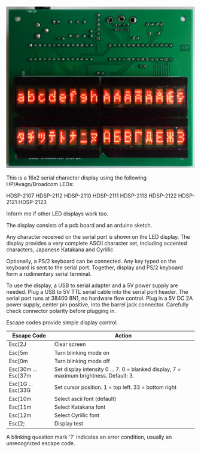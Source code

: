 ![Retroleds](doc/16x2display.jpg?raw=true "Picture of HDSP-21xx 5x7 LED display showing ascii, extended ascii, Japanese Katakana and Cyrillic characters.")

This is a 16x2 serial character display using the following HP/Avago/Broadcom LEDs:

HDSP-2107 HDSP-2112 HDSP-2110 HDSP-2111 HDSP-2113
          HDSP-2122           HDSP-2121 HDSP-2123 

Inform me if other LED displays work too.

The display consists of a pcb board and an arduino sketch.

Any character received on the serial port is shown on the LED display.
The display provides a very complete ASCII character set, including accented characters, Japanese Katakana and Cyrillic. 

Optionally, a PS/2 keyboard can be connected. Any key typed on the keyboard is sent to the serial port. Together, display and PS/2 keyboard form a rudimentary serial terminal.

To use the display, a USB to serial adapter and a 5V power supply are needed. Plug a USB to 5V TTL serial cable into the serial port header. The serial port runs at 38400 8N1, no hardware flow control. Plug in a 5V DC 2A power supply, center pin positive, into the barrel jack connector.  Carefully check connector polarity before plugging in.

Escape codes provide simple display control.

Escape Code|Action
-----------|------
Esc[2J|		     Clear screen
Esc[5m|              Turn blinking mode on
Esc[0m|              Turn blinking mode off
Esc[30m ... Esc[37m| Set display intensity 0 ... 7. 0 = blanked display, 7 = maximum brightness. Default: 3.
Esc[1G ... Esc[33G|  Set cursor position. 1 = top left. 33 = bottom right
Esc[10m|             Select ascii font (default)
Esc[11m|             Select Katakana font
Esc[12m|             Select Cyrillic font
Esc[2;|		     Display test

A blinking question mark '?' indicates an error condition, usually an unrecognized escape code.

